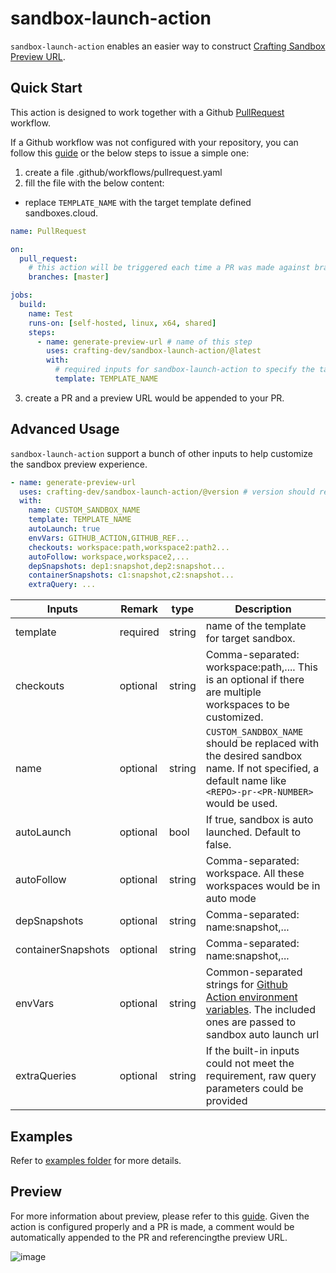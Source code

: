 # sandbox-launch-action

`sandbox-launch-action` enables an easier way to construct [Crafting Sandbox Preview URL](https://docs.sandboxes.cloud/docs/git-integration).

## Quick Start

This action is designed to work together with a Github [PullRequest](https://docs.github.com/en/actions/using-workflows/events-that-trigger-workflows#pull_request) workflow.

If a Github workflow was not configured with your repository, you can follow this [guide](https://docs.github.com/en/actions/quickstart#creating-your-first-workflow) or the below steps to issue a simple one:

1. create a file .github/workflows/pullrequest.yaml
2. fill the file with the below content:

- replace `TEMPLATE_NAME` with the target template defined sandboxes.cloud.

```yaml
name: PullRequest

on:
  pull_request:
    # this action will be triggered each time a PR was made against branch master.
    branches: [master]

jobs:
  build:
    name: Test
    runs-on: [self-hosted, linux, x64, shared]
    steps:
      - name: generate-preview-url # name of this step
        uses: crafting-dev/sandbox-launch-action/@latest
        with:
          # required inputs for sandbox-launch-action to specify the target template.
          template: TEMPLATE_NAME
```

3. create a PR and a preview URL would be appended to your PR.

## Advanced Usage

`sandbox-launch-action` support a bunch of other inputs to help customize the sandbox preview experience.

```yaml
- name: generate-preview-url
  uses: crafting-dev/sandbox-launch-action/@version # version should replaced with the actual one
  with:
    name: CUSTOM_SANDBOX_NAME
    template: TEMPLATE_NAME
    autoLaunch: true
    envVars: GITHUB_ACTION,GITHUB_REF...
    checkouts: workspace:path,workspace2:path2...
    autoFollow: workspace,workspace2,...
    depSnapshots: dep1:snapshot,dep2:snapshot...
    containerSnapshots: c1:snapshot,c2:snapshot...
    extraQuery: ...
```

| Inputs             | Remark   | type   | Description                                                                                                                                                                                                                  |
| ------------------ | -------- | ------ | ---------------------------------------------------------------------------------------------------------------------------------------------------------------------------------------------------------------------------- |
| template           | required | string | name of the template for target sandbox.                                                                                                                                                                                     |
| checkouts          | optional | string | Comma-separated: workspace:path,.... This is an optional if there are multiple workspaces to be customized.                                                                                                                  |
| name               | optional | string | `CUSTOM_SANDBOX_NAME` should be replaced with the desired sandbox name. If not specified, a default name like ` <REPO>-pr-<PR-NUMBER>` would be used.                                                                        |
| autoLaunch         | optional | bool   | If true, sandbox is auto launched. Default to false.                                                                                                                                                                         |
| autoFollow         | optional | string | Comma-separated: workspace. All these workspaces would be in auto mode                                                                                                                                                       |
| depSnapshots       | optional | string | Comma-separated: name:snapshot,...                                                                                                                                                                                           |
| containerSnapshots | optional | string | Comma-separated: name:snapshot,...                                                                                                                                                                                           |
| envVars            | optional | string | Common-separated strings for [Github Action environment variables](https://docs.github.com/en/actions/learn-github-actions/variables#default-environment-variables). The included ones are passed to sandbox auto launch url |
| extraQueries       | optional | string | If the built-in inputs could not meet the requirement, raw query parameters could be provided                                                                                                                                |

## Examples

Refer to [examples folder](examples/) for more details.

## Preview

For more information about preview, please refer to this [guide](https://docs.sandboxes.cloud/docs/git-integration). Given the action is configured properly and a PR is made, a comment would be automatically appended to the PR and referencingthe preview URL.

![image](https://user-images.githubusercontent.com/501218/223888109-d9ac3567-4d33-44a5-98d9-d4599cb24ac3.png)
